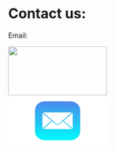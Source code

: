 <!DOCTYPE html>
<html>
<head>

</body>
    <h1>Contact us:</h1>
    <p>Email: </p>
</body>

<div class="container">
  <a href="https://www.instagram.com/umarylandigem/">
  <img class="image" src="Instagram_logo_2016.svg.png" width ="200" height="100">
  <div class="overlay">
  
<div class="container">
  <a href="mailto:umarylandigem@gmail.com"> 
  <img class="image" src="email.png" width ="200" height="100">
  <div class="overlay">
</html>
    



